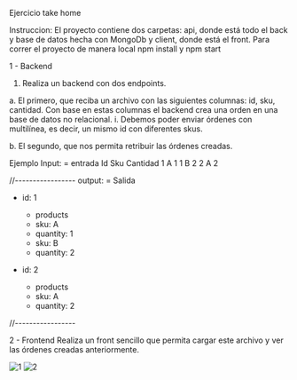 Ejercicio take home

Instruccion: 
El proyecto contiene dos carpetas: api, donde está todo el back y base de datos hecha con MongoDb y client, donde está el front.
Para correr el proyecto de manera local npm install y npm start


1 - Backend
1.	Realiza un backend con dos endpoints.

a.	El primero, que reciba un archivo con las siguientes columnas: id, sku, cantidad. Con base en estas columnas el backend crea una orden en una base de datos no relacional.
i.	Debemos poder enviar órdenes con multilínea, es decir, un mismo id con diferentes skus.

b.	El segundo, que nos permita retribuir las órdenes creadas.

Ejemplo
Input: = entrada 
Id	Sku	Cantidad
1	A	1
1	B	2
2	A	2

//-----------------
output: = Salida 
<Base de datos>

-	id: 1
    -	products
    -	sku: A
    -	quantity: 1
    -	sku: B
    -	quantity: 2

-	id: 2
    -	products
    -	sku: A
    -	quantity: 2
	
//-----------------


2 - Frontend
    Realiza un front sencillo que permita cargar este archivo y ver las órdenes creadas anteriormente.

![1](https://user-images.githubusercontent.com/96093773/196079149-0dae3a1b-d5ee-439c-a608-47f0d81366b4.jpg)
![2](https://user-images.githubusercontent.com/96093773/196079148-c9b3acd0-68f5-45e6-92fd-a8b2ffa47084.jpg)

